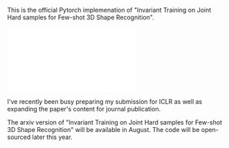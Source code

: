 
This is the official Pytorch implemenation of "Invariant Training on Joint Hard samples for Few-shot 3D Shape Recognition".

![GitHub Logo](framework.pdf)

I've recently been busy preparing my submission for ICLR as well as expanding the paper's content for journal publication. 

The arxiv version of "Invariant Training on Joint Hard samples for Few-shot 3D Shape Recognition" will be available in August. The code will be open-sourced later this year.
